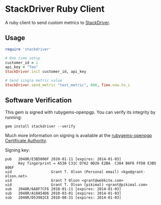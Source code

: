 StackDriver Ruby Client
=======================

A ruby client to send custom metrics to [StackDriver]().

Usage
-----

```ruby
require 'stackdriver'

# One time setup
customer_id = 1
api_key = "foo"
StackDriver.init customer_id, api_key

# Send single metric value
StackDriver.send_metric "test_metric", 666, Time.now.to_i
```

Software Verification
---------------------

This gem is signed with rubygems-openpgp.  You can verify its
integrity by running:

    gem install stackdriver --verify

Much more information on signing is available at the [rubygems-openpgp
Certificate Authority](https://www.rubygems-openpgp-ca.org).


Signing key:

    pub   2048R/E3B5806F 2010-01-11 [expires: 2014-01-03]
          Key fingerprint = A530 C31C D762 0D26 E2BA  C384 B6F6 FFD0 E3B5 806F
    uid                  Grant T. Olson (Personal email) <kgo@grant-olson.net>
    uid                  Grant T Olson <grant@webkite.com>
    uid                  Grant T. Olson (pikimal) <grant@pikimal.com>
    sub   2048R/6A8F7CF6 2010-01-11 [expires: 2014-01-03]
    sub   2048R/A18A54D6 2010-03-01 [expires: 2014-01-03]
    sub   2048R/D53982CE 2010-08-31 [expires: 2014-01-03]
